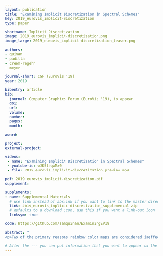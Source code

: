 ```yaml
---
layout: publication
title: "Examining Implicit Discretization in Spectral Schemes"
key: 2019_eurovis_implicit-discretization
type: paper

shortname: Implicit Discretization
image: 2019_eurovis_implicit-discretization.png
image_large: 2019_eurovis_implicit-discretization_teaser.png

authors:
- quinan
- padilla
- creem-regehr
- meyer

journal-short: CGF (EuroVis '19)
year: 2019

bibentry: article
bib:
  journal: Computer Graphics Forum (EuroVis '19), to appear
  doi: 
  url: 
  volume:
  number:
  pages:
  month:

award:

project:
external-project: 

videos:
 - name: "Examining Implicit Discretization in Spectral Schemes" 
 - youtube-id: wJK5teqwMx0
 - file: 2019_eurovis_implicit-discretization_preview.mp4

pdf: 2019_eurovis_implicit-discretization.pdf
supplement:

supplements:
- name: Supplemental Materials
  # use link instead of abslink if you want to link to the master directory
  link: 2019_eurovis_implicit-discretization_supplemental.zip
  # defaults to a download icon, use this if you want a link-out icon
  linksym: true

code: https://github.com/samquinan/ExaminingEV19

abstract: "
<p>Two of the primary reasons rainbow color maps are considered ineffective trace back to the idea that they implicitly discretize encoded data into hue-based bands, yet no research addresses what this discretization looks like or how consistent it is across individuals. This paper presents an exploratory study designed to empirically investigate the implicit discretization of common spectral schemes and explore whether the phenomenon can be modeled by variations in lightness, chroma, and hue. Our results suggest that three commonly used rainbow color maps are implicitly discretized with consistency across individuals. The results also indicate, however, that this implicit discretization varies across different datasets, in a way that suggests the visualization community's understanding of both rainbow color maps, and more generally effective color usage, remains incomplete.</p>"

# After the --- you can put information that you want to appear on the website using markdown formatting or HTML. A good example are acknowledgements, extra references, an erratum, etc.
---
```

